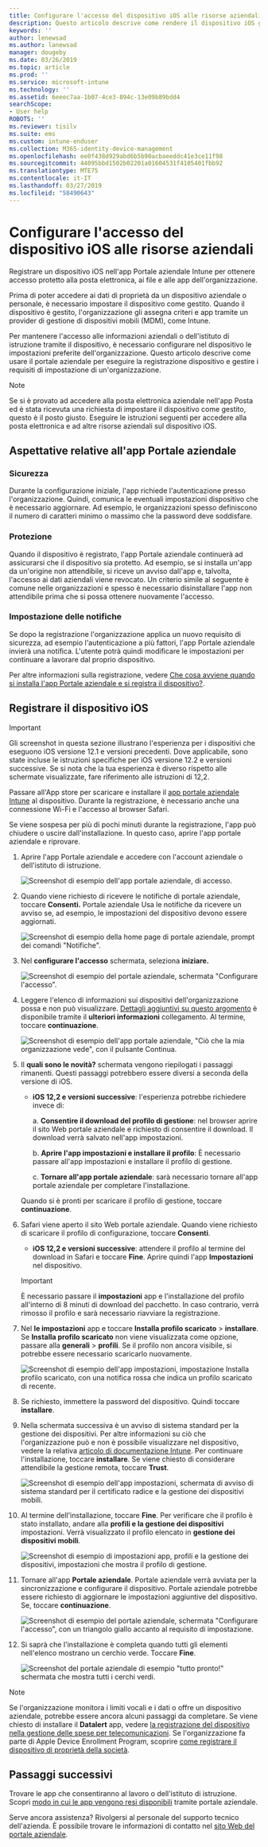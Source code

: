 ```yaml
---
title: Configurare l'accesso del dispositivo iOS alle risorse aziendali | Microsoft Docs
description: Questo articolo descrive come rendere il dispositivo iOS gestito da Intune
keywords: ''
author: lenewsad
ms.author: lanewsad
manager: dougeby
ms.date: 03/26/2019
ms.topic: article
ms.prod: ''
ms.service: microsoft-intune
ms.technology: ''
ms.assetid: 6eeec7aa-1b07-4ce3-894c-13e09b89bdd4
searchScope:
- User help
ROBOTS: ''
ms.reviewer: tisilv
ms.suite: ems
ms.custom: intune-enduser
ms.collection: M365-identity-device-management
ms.openlocfilehash: ee0f438d929abd6b5b90acbaeeddc41e3ce11f98
ms.sourcegitcommit: 44095bbd1502b02201a01604531f4105401fbb92
ms.translationtype: MTE75
ms.contentlocale: it-IT
ms.lasthandoff: 03/27/2019
ms.locfileid: "58490643"
---
```

# <a name="set-up-ios-device-access-to-your-company-resources"></a>Configurare l'accesso del dispositivo iOS alle risorse aziendali  

Registrare un dispositivo iOS nell'app Portale aziendale Intune per ottenere accesso protetto alla posta elettronica, ai file e alle app dell'organizzazione.

Prima di poter accedere ai dati di proprietà da un dispositivo aziendale o personale, è necessario impostare il dispositivo come gestito. Quando il dispositivo è gestito, l'organizzazione gli assegna criteri e app tramite un provider di gestione di dispositivi mobili (MDM), come Intune. 

Per mantenere l'accesso alle informazioni aziendali o dell'istituto di istruzione tramite il dispositivo, è necessario configurare nel dispositivo le impostazioni preferite dell'organizzazione. Questo articolo descrive come usare il portale aziendale per eseguire la registrazione dispositivo e gestire i requisiti di impostazione di un'organizzazione. 

> [!NOTE]
> Se si è provato ad accedere alla posta elettronica aziendale nell'app Posta ed è stata ricevuta una richiesta di impostare il dispositivo come gestito, questo è il posto giusto. Eseguire le istruzioni seguenti per accedere alla posta elettronica e ad altre risorse aziendali sul dispositivo iOS.  

## <a name="what-to-expect-from-the-company-portal-app"></a>Aspettative relative all'app Portale aziendale  

### <a name="security"></a>Sicurezza  
Durante la configurazione iniziale, l'app richiede l'autenticazione presso l'organizzazione. Quindi, comunica le eventuali impostazioni dispositivo che è necessario aggiornare. Ad esempio, le organizzazioni spesso definiscono il numero di caratteri minimo o massimo che la password deve soddisfare.     

### <a name="protection"></a>Protezione  
Quando il dispositivo è registrato, l'app Portale aziendale continuerà ad assicurarsi che il dispositivo sia protetto. Ad esempio, se si installa un'app da un'origine non attendibile, si riceve un avviso dall'app e, talvolta, l'accesso ai dati aziendali viene revocato. Un criterio simile al seguente è comune nelle organizzazioni e spesso è necessario disinstallare l'app non attendibile prima che si possa ottenere nuovamente l'accesso.  

### <a name="setting-notifications"></a>Impostazione delle notifiche  
Se dopo la registrazione l'organizzazione applica un nuovo requisito di sicurezza, ad esempio l'autenticazione a più fattori, l'app Portale aziendale invierà una notifica. L'utente potrà quindi modificare le impostazioni per continuare a lavorare dal proprio dispositivo.  

Per altre informazioni sulla registrazione, vedere [Che cosa avviene quando si installa l'app Portale aziendale e si registra il dispositivo?](https://docs.microsoft.com//intune-user-help/what-happens-if-you-install-the-company-portal-app-and-enroll-your-device-in-intune-ios).  

## <a name="enroll-your-ios-device"></a>Registrare il dispositivo iOS   

> [!IMPORTANT]
> Gli screenshot in questa sezione illustrano l'esperienza per i dispositivi che eseguono iOS versione 12.1 e versioni precedenti. Dove applicabile, sono state incluse le istruzioni specifiche per iOS versione 12.2 e versioni successive. Se si nota che la tua esperienza è diverso rispetto alle schermate visualizzate, fare riferimento alle istruzioni di 12,2.      

Passare all'App store per scaricare e installare il [app portale aziendale Intune](install-and-sign-in-to-the-intune-company-portal-app-ios.md) al dispositivo. Durante la registrazione, è necessario anche una connessione Wi-Fi e l'accesso al browser Safari. 

Se viene sospesa per più di pochi minuti durante la registrazione, l'app può chiudere o uscire dall'installazione. In questo caso, aprire l'app portale aziendale e riprovare.  

1. Aprire l'app Portale aziendale e accedere con l'account aziendale o dell'istituto di istruzione. 

    ![Screenshot di esempio dell'app portale aziendale, di accesso.](./media/ios-01-cp-enroll-1903.PNG)  

2. Quando viene richiesto di ricevere le notifiche di portale aziendale, toccare **Consenti.** Portale aziendale Usa le notifiche da ricevere un avviso se, ad esempio, le impostazioni del dispositivo devono essere aggiornati. 

    ![Screenshot di esempio della home page di portale aziendale, prompt dei comandi "Notifiche".](./media/ios-04-cp-enroll-1903.PNG)  

3. Nel **configurare l'accesso** schermata, seleziona **iniziare.**  

     ![Screenshot di esempio del portale aziendale, schermata "Configurare l'accesso".](./media/ios-05-cp-enroll-1903.PNG)  

4. Leggere l'elenco di informazioni sui dispositivi dell'organizzazione possa e non può visualizzare. [Dettagli aggiuntivi su questo argomento](what-info-can-your-company-see-when-you-enroll-your-device-in-Intune.md) è disponibile tramite il **ulteriori informazioni** collegamento. Al termine, toccare **continuazione**.  

    ![Screenshot di esempio dell'app portale aziendale, "Ciò che la mia organizzazione vede", con il pulsante Continua.](./media/ios-06-cp-enroll-1903.PNG)  
 
5. Il **quali sono le novità?** schermata vengono riepilogati i passaggi rimanenti. Questi passaggi potrebbero essere diversi a seconda della versione di iOS. 
    * **iOS 12,2 e versioni successive**: l'esperienza potrebbe richiedere invece di:  

        a. **Consentire il download del profilo di gestione**: nel browser aprire il sito Web portale aziendale e richiesto di consentire il download. Il download verrà salvato nell'app impostazioni.  

        b. **Aprire l'app impostazioni e installare il profilo**: È necessario passare all'app impostazioni e installare il profilo di gestione.  

        c. **Tornare all'app portale aziendale**: sarà necessario tornare all'app portale aziendale per completare l'installazione.  

    Quando si è pronti per scaricare il profilo di gestione, toccare **continuazione**.  

6. Safari viene aperto il sito Web portale aziendale. Quando viene richiesto di scaricare il profilo di configurazione, toccare **Consenti**.  
    * **iOS 12,2 e versioni successive**: attendere il profilo al termine del download in Safari e toccare **Fine**. Aprire quindi l'app **Impostazioni** nel dispositivo.  

    > [!IMPORTANT]
    > È necessario passare il **impostazioni** app e l'installazione del profilo all'interno di 8 minuti di download del pacchetto. In caso contrario, verrà rimosso il profilo e sarà necessario riavviare la registrazione. 

7. Nel **le impostazioni** app e toccare **Installa profilo scaricato** > **installare**. Se **Installa profilo scaricato** non viene visualizzata come opzione, passare alla **generali** > **profili**. Se il profilo non ancora visibile, si potrebbe essere necessario scaricarlo nuovamente.  

    ![Screenshot di esempio dell'app impostazioni, impostazione Installa profilo scaricato, con una notifica rossa che indica un profilo scaricato di recente.](./media/ios-10-cp-enroll-1903.PNG)  
    
8. Se richiesto, immettere la password del dispositivo. Quindi toccare **installare**.      

9. Nella schermata successiva è un avviso di sistema standard per la gestione dei dispositivi. Per altre informazioni su ciò che l'organizzazione può e non è possibile visualizzare nel dispositivo, vedere la relativa [articolo di documentazione Intune](what-info-can-your-company-see-when-you-enroll-your-device-in-Intune.md). Per continuare l'installazione, toccare **installare**. Se viene chiesto di considerare attendibile la gestione remota, toccare **Trust**.  

    ![Screenshot di esempio dell'app impostazioni, schermata di avviso di sistema standard per il certificato radice e la gestione dei dispositivi mobili.](./media/ios-15-cp-enroll-1903.PNG)  

10. Al termine dell'installazione, toccare **Fine**. Per verificare che il profilo è stato installato, andare alla **profili e la gestione dei dispositivi** impostazioni. Verrà visualizzato il profilo elencato in **gestione dei dispositivi mobili**.   

    ![Screenshot di esempio di impostazioni app, profili e la gestione dei dispositivi, impostazioni che mostra il profilo di gestione.](./media/ios-00-cp-enroll-1903.PNG)  


11. Tornare all'app **Portale aziendale**. Portale aziendale verrà avviata per la sincronizzazione e configurare il dispositivo. Portale aziendale potrebbe essere richiesto di aggiornare le impostazioni aggiuntive del dispositivo. Se, toccare **continuazione**.

    ![Screenshot di esempio del portale aziendale, schermata "Configurare l'accesso", con un triangolo giallo accanto al requisito di impostazione.](./media/ios-12-cp-enroll-1903.PNG)  

12. Si saprà che l'installazione è completa quando tutti gli elementi nell'elenco mostrano un cerchio verde. Toccare **Fine**.  
    
    ![Screenshot del portale aziendale di esempio "tutto pronto!" schermata che mostra tutti i cerchi verdi.](./media/ios-13-cp-enroll-1903.PNG)  

> [!Note]
> Se l'organizzazione monitora i limiti vocali e i dati o offre un dispositivo aziendale, potrebbe essere ancora alcuni passaggi da completare. Se viene chiesto di installare il **Datalert** app, vedere [la registrazione del dispositivo nella gestione delle spese per telecomunicazioni](enroll-your-device-with-telecom-expense-management-ios.md). Se l'organizzazione fa parte di Apple Device Enrollment Program, scoprire [come registrare il dispositivo di proprietà della società](enroll-your-device-dep-ios.md).  

## <a name="next-steps"></a>Passaggi successivi  
Trovare le app che consentiranno al lavoro o dell'istituto di istruzione. Scopri [modo in cui le app vengono resi disponibili](use-managed-apps-on-your-device-ios.md) tramite portale aziendale.  

Serve ancora assistenza? Rivolgersi al personale del supporto tecnico dell'azienda. È possibile trovare le informazioni di contatto nel [sito Web del portale aziendale](https://go.microsoft.com/fwlink/?linkid=2010980).  
